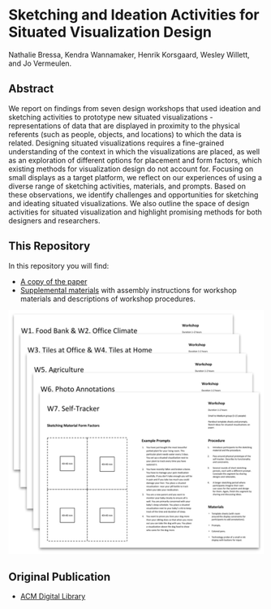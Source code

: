 # Sketching and Ideation Activities for Situated Visualization Design
 Nathalie Bressa, Kendra Wannamaker, Henrik Korsgaard, Wesley Willett, and Jo Vermeulen. 

## Abstract
We report on findings from seven design workshops that used ideation and sketching activities to prototype new situated visualizations - representations of data that are displayed in proximity to the physical referents (such as people, objects, and locations) to which the data is related. Designing situated visualizations requires a fine-grained understanding of the context in which the visualizations are placed, as well as an exploration of different options for placement and form factors, which existing methods for visualization design do not account for. Focusing on small displays as a target platform, we reflect on our experiences of using a diverse range of sketching activities, materials, and prompts. Based on these observations, we identify challenges and opportunities for sketching and ideating situated visualizations. We also outline the space of design activities for situated visualization and highlight promising methods for both designers and researchers. 

## This Repository

In this repository you will find:
* [A copy of the paper](DIS_2019_Situated-Vis-Sketching.pdf)
* [Supplemental materials](DIS_2019_Supplemental_materials.pdf) with assembly instructions for workshop materials and descriptions of workshop procedures.

![Workshop descriptions](/images/workshops.jpg)

## Original Publication
* [ACM Digital Library](https://doi.org/10.1145/3322276.3322326)
